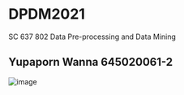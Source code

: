 # DPDM2021
SC 637 802 Data Pre-processing and Data Mining
## Yupaporn Wanna 645020061-2
![image](https://user-images.githubusercontent.com/54661241/125416192-d4ac9d95-ac06-44c9-967a-5ae712ad850c.png)
